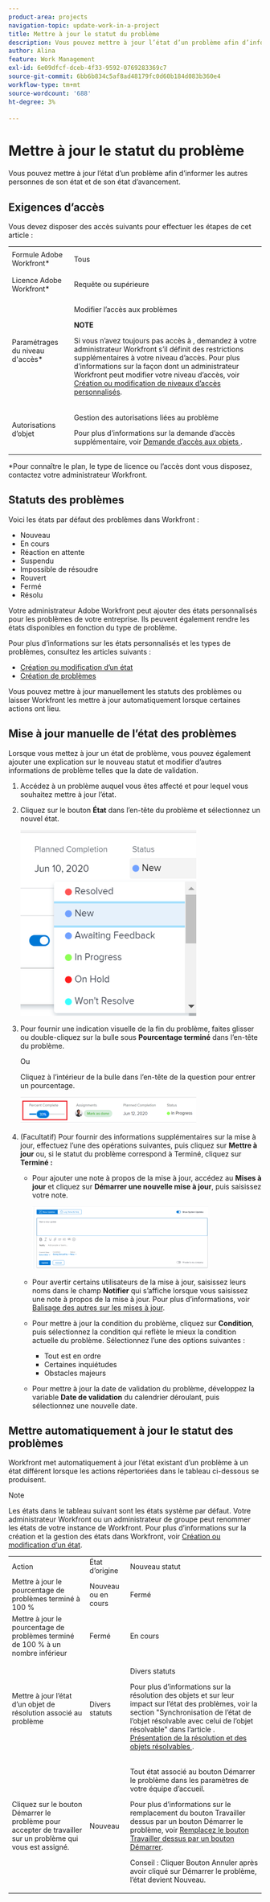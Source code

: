 ```yaml
---
product-area: projects
navigation-topic: update-work-in-a-project
title: Mettre à jour le statut du problème
description: Vous pouvez mettre à jour l’état d’un problème afin d’informer les autres personnes de son état et de son état d’avancement.
author: Alina
feature: Work Management
exl-id: 6e09dfcf-dceb-4f33-9592-0769283369c7
source-git-commit: 6bb6b834c5af8ad48179fc0d60b184d083b360e4
workflow-type: tm+mt
source-wordcount: '688'
ht-degree: 3%

---
```


# Mettre à jour le statut du problème

Vous pouvez mettre à jour l’état d’un problème afin d’informer les autres personnes de son état et de son état d’avancement.

## Exigences d’accès

<!--drafted for P&P;

<table style="table-layout:auto"> 
 <col> 
 <col> 
 <tbody> 
  <tr> 
   <td role="rowheader">Adobe Workfront plan*</td> 
   <td> <p>Any</p> </td> 
  </tr> 
  <tr> 
   <td role="rowheader">Adobe Workfront license*</td> 
   <td> <p>Current license: Contributor or higher</p>
   Or
   <p>Legacy license: Request or higher</p>
   </td> 
  </tr> 
  <tr> 
   <td role="rowheader">Access level configurations*</td> 
   <td> <p>Edit access to Issues</p> <p><b>NOTE</b>
   
   If you still don't have access, ask your Workfront administrator if they set additional restrictions in your access level. For information on how a Workfront administrator can modify your access level, see <a href="../../../administration-and-setup/add-users/configure-and-grant-access/create-modify-access-levels.md" class="MCXref xref">Create or modify custom access levels</a>.</p> </td> 
  </tr> 
  <tr> 
   <td role="rowheader">Object permissions</td> 
   <td> <p>Manage permissions to the issue</p> <p>For information on requesting additional access, see <a href="../../../workfront-basics/grant-and-request-access-to-objects/request-access.md" class="MCXref xref">Request access to objects </a>.</p> </td> 
  </tr> 
 </tbody> 
</table>
-->

Vous devez disposer des accès suivants pour effectuer les étapes de cet article :

<table style="table-layout:auto"> 
 <col> 
 <col> 
 <tbody> 
  <tr> 
   <td role="rowheader">Formule Adobe Workfront*</td> 
   <td> <p>Tous</p> </td> 
  </tr> 
  <tr> 
   <td role="rowheader">Licence Adobe Workfront*</td> 
   <td> <p>Requête ou supérieure</p> </td> 
  </tr> 
  <tr> 
   <td role="rowheader">Paramétrages du niveau d'accès*</td> 
   <td> <p>Modifier l’accès aux problèmes</p> <p><b>NOTE</b>

Si vous n’avez toujours pas accès à , demandez à votre administrateur Workfront s’il définit des restrictions supplémentaires à votre niveau d’accès. Pour plus d’informations sur la façon dont un administrateur Workfront peut modifier votre niveau d’accès, voir <a href="../../../administration-and-setup/add-users/configure-and-grant-access/create-modify-access-levels.md" class="MCXref xref">Création ou modification de niveaux d’accès personnalisés</a>.</p> </td>
</tr> 
  <tr> 
   <td role="rowheader">Autorisations d’objet</td> 
   <td> <p>Gestion des autorisations liées au problème</p> <p>Pour plus d’informations sur la demande d’accès supplémentaire, voir <a href="../../../workfront-basics/grant-and-request-access-to-objects/request-access.md" class="MCXref xref">Demande d’accès aux objets </a>.</p> </td> 
  </tr> 
 </tbody> 
</table>

&#42;Pour connaître le plan, le type de licence ou l’accès dont vous disposez, contactez votre administrateur Workfront.

## Statuts des problèmes

Voici les états par défaut des problèmes dans Workfront :

* Nouveau
* En cours
* Réaction en attente
* Suspendu
* Impossible de résoudre
* Rouvert
* Fermé
* Résolu

Votre administrateur Adobe Workfront peut ajouter des états personnalisés pour les problèmes de votre entreprise. Ils peuvent également rendre les états disponibles en fonction du type de problème.

Pour plus d’informations sur les états personnalisés et les types de problèmes, consultez les articles suivants :

* [Création ou modification d’un état](../../../administration-and-setup/customize-workfront/creating-custom-status-and-priority-labels/create-or-edit-a-status.md)
* [Création de problèmes](../../../manage-work/issues/manage-issues/create-issues.md)

Vous pouvez mettre à jour manuellement les statuts des problèmes ou laisser Workfront les mettre à jour automatiquement lorsque certaines actions ont lieu.

## Mise à jour manuelle de l’état des problèmes

Lorsque vous mettez à jour un état de problème, vous pouvez également ajouter une explication sur le nouveau statut et modifier d’autres informations de problème telles que la date de validation.

1. Accédez à un problème auquel vous êtes affecté et pour lequel vous souhaitez mettre à jour l’état.
1. Cliquez sur le bouton **État** dans l’en-tête du problème et sélectionnez un nouvel état.

   ![](assets/nwe-issue-status-expanded-in-header-350x370.png)

1. Pour fournir une indication visuelle de la fin du problème, faites glisser ou double-cliquez sur la bulle sous **Pourcentage terminé** dans l’en-tête du problème.

   Ou

   Cliquez à l’intérieur de la bulle dans l’en-tête de la question pour entrer un pourcentage.

   ![](assets/nwe-updatetaskpercentinheader-350x54.png)

1. (Facultatif) Pour fournir des informations supplémentaires sur la mise à jour, effectuez l’une des opérations suivantes, puis cliquez sur **Mettre à jour** ou, si le statut du problème correspond à Terminé, cliquez sur **Terminé :**

   * Pour ajouter une note à propos de la mise à jour, accédez au **Mises à jour** et cliquez sur **Démarrer une nouvelle mise à jour**, puis saisissez votre note.

      ![](assets/nwe-issue-update-stream-message-box-350x125.png)

   * Pour avertir certains utilisateurs de la mise à jour, saisissez leurs noms dans le champ **Notifier** qui s’affiche lorsque vous saisissez une note à propos de la mise à jour. Pour plus d’informations, voir [Balisage des autres sur les mises à jour](../../../workfront-basics/updating-work-items-and-viewing-updates/tag-others-on-updates.md).
   * Pour mettre à jour la condition du problème, cliquez sur **Condition**, puis sélectionnez la condition qui reflète le mieux la condition actuelle du problème. Sélectionnez l’une des options suivantes :

      * Tout est en ordre
      * Certaines inquiétudes
      * Obstacles majeurs
   * Pour mettre à jour la date de validation du problème, développez la variable **Date de validation** du calendrier déroulant, puis sélectionnez une nouvelle date.


## Mettre automatiquement à jour le statut des problèmes

Workfront met automatiquement à jour l’état existant d’un problème à un état différent lorsque les actions répertoriées dans le tableau ci-dessous se produisent.

>[!NOTE]
>
>Les états dans le tableau suivant sont les états système par défaut. Votre administrateur Workfront ou un administrateur de groupe peut renommer les états de votre instance de Workfront. Pour plus d’informations sur la création et la gestion des états dans Workfront, voir [Création ou modification d’un état](../../../administration-and-setup/customize-workfront/creating-custom-status-and-priority-labels/create-or-edit-a-status.md).

<table style="table-layout:auto"> 
 <col> 
 <col> 
 <col> 
 <tbody> 
  <tr> 
   <td>Action</td> 
   <td>État d’origine</td> 
   <td>Nouveau statut</td> 
  </tr> 
  <tr> 
   <td>Mettre à jour le pourcentage de problèmes terminé à 100 %</td> 
   <td>Nouveau ou en cours</td> 
   <td>Fermé</td> 
  </tr> 
  <tr> 
   <td>Mettre à jour le pourcentage de problèmes terminé de 100 % à un nombre inférieur</td> 
   <td>Fermé </td> 
   <td>En cours</td> 
  </tr> 
  <tr> 
   <td>Mettre à jour l’état d’un objet de résolution associé au problème</td> 
   <td>Divers statuts</td> 
   <td> <p>Divers statuts</p> <p>Pour plus d’informations sur la résolution des objets et sur leur impact sur l’état des problèmes, voir la section "Synchronisation de l’état de l’objet résolvable avec celui de l’objet résolvable" dans l’article . <a href="../../../manage-work/issues/convert-issues/resolving-and-resolvable-objects.md" class="MCXref xref">Présentation de la résolution et des objets résolvables </a>.</p> </td> 
  </tr> 
  <tr data-mc-conditions=""> 
   <td><span>Cliquez sur le bouton Démarrer le problème pour accepter de travailler sur un problème qui vous est assigné.</span> </td> 
   <td><span>Nouveau</span> </td> 
   <td> <p>Tout état associé au bouton Démarrer le problème dans les paramètres de votre équipe d’accueil. </p> <p>Pour plus d’informations sur le remplacement du bouton Travailler dessus par un bouton Démarrer le problème, voir <span href="../../../people-teams-and-groups/create-and-manage-teams/work-on-it-button-to-start-button.md"><a href="../../../people-teams-and-groups/create-and-manage-teams/work-on-it-button-to-start-button.md" class="MCXref xref">Remplacez le bouton Travailler dessus par un bouton Démarrer</a></span><span>.</span> </p> <p>Conseil : Cliquer <span data-mc-conditions="QuicksilverOrClassic.Quicksilver">Bouton Annuler</span> après avoir cliqué sur Démarrer le problème, l’état devient Nouveau. </p> </td> 
  </tr> 
 </tbody> 
</table>
